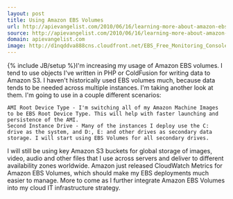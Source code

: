 ```yaml
---
layout: post
title: Using Amazon EBS Volumes
url: http://apievangelist.com/2010/06/16/learning-more-about-amazon-ebs-volumes/
source: http://apievangelist.com/2010/06/16/learning-more-about-amazon-ebs-volumes/
domain: apievangelist.com
image: http://d1nqddva888cns.cloudfront.net/EBS_Free_Monitoring_Console.png
---
```

{% include JB/setup %}I'm increasing my usage of Amazon EBS volumes. I tend to use objects I've written in PHP or ColdFusion for writing data to Amazon S3. I haven't historically used EBS volumes much, because data tends to be needed across multiple instances.
I'm taking another look at them. I'm going to use in a couple different scenarios:

	AMI Root Device Type - I'm switching all of my Amazon Machine Images to be EBS Root Device Type. This will help with faster launching and persistence of the AMI.
	Second Instance Drive - Many of the instances I deploy use the C: drive as the system, and D:, E: and other drives as secondary data storage. I will start using EBS Volumes for all secondary drives.

I will still be using key Amazon S3 buckets for global storage of images, video, audio and other files that I use across servers and deliver to different availability zones worldwide.
Amazon just released CloudWatch Metrics for Amazon EBS Volumes, which should make my EBS deployments much easier to manage.
More to come as I further integrate Amazon EBS Volumes into my cloud IT infrastructure strategy.